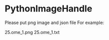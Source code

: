 # PythonImageHandle
Please put png image and json file
For example:

   25.ome_1.png
   25.ome_1.txt